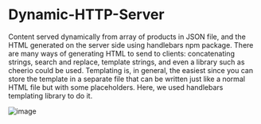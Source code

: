 # Dynamic-HTTP-Server
Content served dynamically from array of products in JSON file, and the HTML generated on the server side using handlebars npm package.
There are many ways of generating HTML to send to clients: concatenating strings, search and replace, template strings, and even a library such as cheerio could
be used. Templating is, in general, the easiest since you can store the template in a separate file that can be written just like a normal HTML file but with some
placeholders. Here, we used handlebars templating library to do it.

![image](https://user-images.githubusercontent.com/57283161/82297137-d8a20c00-99cf-11ea-9db6-80b79265ad8b.png)
